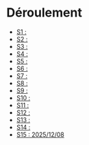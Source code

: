 # Déroulement

<!-- start-replace-subnav depth=1 -->
* [S1 :](/01-deroulement/01/)
* [S2 :](/01-deroulement/02/)
* [S3 : ](/01-deroulement/03/)
* [S4 : ](/01-deroulement/04/)
* [S5 :](/01-deroulement/05/)
* [S6 :](/01-deroulement/06/)
* [S7 : ](/01-deroulement/07/)
* [S8 : ](/01-deroulement/08/)
* [S9 : ](/01-deroulement/09/)
* [S10 : ](/01-deroulement/10/)
* [S11 : ](/01-deroulement/11/)
* [S12 : ](/01-deroulement/12/)
* [S13 : ](/01-deroulement/13/)
* [S14 :](/01-deroulement/14/)
* [S15 : 2025/12/08](/01-deroulement/15/)
<!-- end-replace-subnav -->
